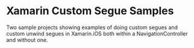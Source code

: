 Xamarin Custom Segue Samples
============================

Two sample projects showing examples of doing custom segues and custom unwind segues in Xamarin.iOS both within a NavigationController and without one.
